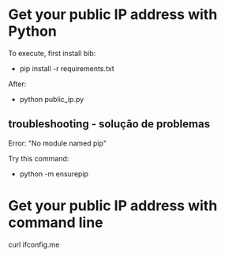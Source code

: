 # Get your public IP address with Python

To execute, first install bib:
- pip install -r requirements.txt

After:
- python public_ip.py 

## troubleshooting - solução de problemas

Error: "No module named pip"

Try this command: 
- python -m ensurepip 

# Get your public IP address with command line

curl ifconfig.me

